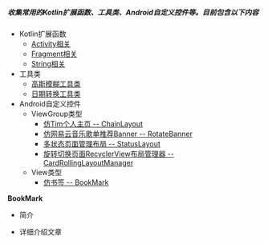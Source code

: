 ##### 收集常用的Kotlin扩展函数、工具类、Android自定义控件等。目前包含以下内容
 - Kotlin扩展函数
   - [Activity相关](#block_1_1)
   - [Fragment相关](#block_1_2)
   - [String相关](#block_1_3)
 - 工具类
   - [高斯模糊工具类](#block_2_1)
   - [日期转换工具类](#block_2_1)
 - Android自定义控件
   - ViewGroup类型
     - [仿Tim个人主页 -- ChainLayout](#block_3_1_1)
     - [仿网易云音乐歌单推荐Banner -- RotateBanner](#block_3_1_2)
     - [多状态页面管理布局 -- StatusLayout](#block_3_1_3)
     - [旋转切换页面RecyclerView布局管理器 -- CardRollingLayoutManager](#block_3_1_4)
   - View类型
     - [仿书签 -- BookMark](#block_3_2_1)
 
<a id="block_3_2_1"></a>
**BookMark**
 - 简介
 
 - 详细介绍文章
